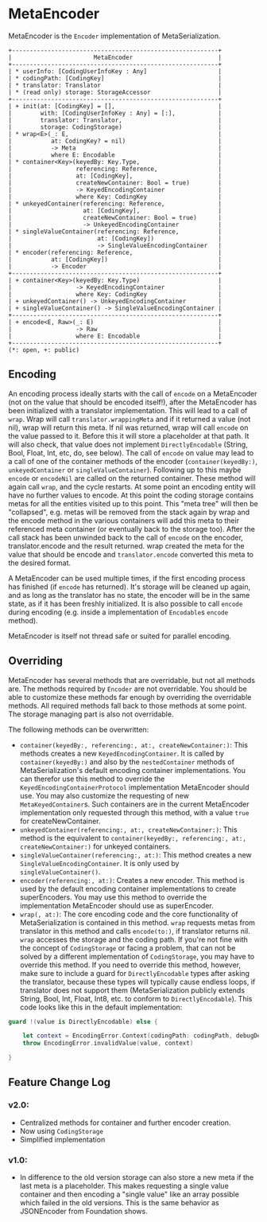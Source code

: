 #  MetaEncoder
MetaEncoder is the `Encoder` implementation of MetaSerialization.

```
+----------------------------------------------------------+
|                       MetaEncoder                        |
+----------------------------------------------------------+
| * userInfo: [CodingUserInfoKey : Any]                    |
| * codingPath: [CodingKey]                                |
| * translator: Translator                                 |
| * (read only) storage: StorageAccessor                   |
+----------------------------------------------------------+
| + init(at: [CodingKey] = [],                             |
|        with: [CodingUserInfoKey : Any] = [:],            |
|        translator: Translator,                           |
|        storage: CodingStorage)                           |
| * wrap<E>(_: E,                                          |
|           at: CodingKey? = nil)                          |
|           -> Meta                                        |
|           where E: Encodable                             |
| * container<Key>(keyedBy: Key.Type,                      |
|                  referencing: Reference,                 |
|                  at: [CodingKey],                        |
|                  createNewContainer: Bool = true)        |
|                  -> KeyedEncodingContainer               |
|                  where Key: CodingKey                    |
| * unkeyedContainer(referencing: Reference,               |
|                    at: [CodingKey],                      |
|                    createNewContainer: Bool = true)      |
|                    -> UnkeyedEncodingContainer           |
| * singleValueContainer(referencing: Reference,           |
|                        at: [CodingKey])                  |
|                        -> SingleValueEncodingContainer   |
| * encoder(referencing: Reference,                        |
|           at: [CodingKey])                               |
|           -> Encoder                                     |
+----------------------------------------------------------+
| + container<Key>(keyedBy: Key.Type)                      |
|                  -> KeyedEncodingContainer               |
|                  where Key: CodingKey                    |
| + unkeyedContainer() -> UnkeyedEncodingContainer         |
| + singleValueContainer() -> SingleValueEncodingContainer |
+----------------------------------------------------------+
| + encode<E, Raw>(_: E)                                   |
|                  -> Raw                                  |
|                  where E: Encodable                      |
+----------------------------------------------------------+
(*: open, +: public)
```

## Encoding

An encoding process ideally starts with the call of `encode` on a MetaEncoder (not on the value that should be encoded itself!), after the MetaEncoder has been initialized with a translator implementation. This will lead to a call of `wrap`. Wrap will call `translator.wrappingMeta` and if it returned a value (not nil), wrap will return this meta. If nil was returned, wrap will call `encode` on the value passed to it. Before this it will store a placeholder at that path. It will also check, that value does not implement `DirectlyEncodable` (String, Bool, Float, Int, etc, do, see below). The call of `encode` on value may lead to a call of one of the container methods of the encoder (`container(keyedBy:)`, `unkeyedContainer` or `singleValueContainer`). Following up to this maybe `encode` or `encodeNil` are called on the returned container. These method will again call `wrap`, and the cycle restarts. At some point an encoding entity will have no further values to encode. At this point the coding storage contains metas for all the entities visited up to this point. This "meta tree" will then be "collapsed", e.g. metas will be removed from the stack again by wrap and the encode method in the various containers will add this meta to their referenced meta container (or eventually back to the storage too). After the call stack has been unwinded back to the call of `encode` on the encoder, translator.encode and the result returned. wrap created the meta for the value that should be encode and `translator.encode` converted this meta to the desired format.

A MetaEncoder can be used multiple times, if the first encoding process has finished (if `encode` has returned). It's storage will be cleaned up again, and as long as the translator has no state, the encoder will be in the same state, as if it has been freshly initialized. It is also possible to call `encode` during encoding (e.g. inside a implementation of `Encodable`s `encode` method).

MetaEncoder is itself not thread safe or suited for parallel encoding.

## Overriding
MetaEncoder has several methods that are overridable, but not all methods are.
The methods required by `Encoder` are not overridable.
You should be able to customize these methods far enough by overriding the overridable methods.
All required methods fall back to those methods at some point. The storage managing part is also not overridable.

The following methods can be overwritten:
 * `container(keyedBy:, referencing:, at:, createNewContainer:)`: This methods creates a new `KeyedEncodingContainer`. It is called by `container(keyedBy:)` and also by the `nestedContainer` methods of MetaSerialization's default encoding container implementations. You can therefor use this method to override the `KeyedEncodingContainerProtocol` implementation MetaEncoder should use. You may also customize the requesting of new `MetaKeyedContainer`s. Such containers are in the current MetaEncoder implementation only requested through this method, with a value `true` for createNewContainer.
 * `unkeyedContainer(referencing:, at:, createNewContainer:)`: This method is the equivalent to `container(keyedBy:, referencing:, at:, createNewContainer:)` for unkeyed containers.
 * `singleValueContainer(referencing:, at:)`: This method creates a new `SingleValueEncodingContainer`. It is only used by `singleValueContainer()`.
 * `encoder(referencing:, at:)`: Creates a new encoder. This method is used by the default encoding container implementations to create superEncoders. You may use this method to override the implementation MetaEncoder should use as superEncoder.
 * `wrap(, at:)`: The core encoding code and the core functionality of MetaSerialization is contained in this method. `wrap` requests metas from translator in this method and calls `encode(to:)`, if translator returns nil. `wrap` accesses the storage and the coding path. If you're not fine with the concept of `CodingStorage` or facing a problem, that can not be solved by a different implementation of `CodingStorage`, you may have to override this method. If you need to override this method, however, make sure to include a guard for `DirectlyEncodable` types after asking the translator, because these types will typically cause endless loops, if translator does not support them (MetaSerialization publicly extends String, Bool, Int, Float, Int8, etc. to conform to `DirectlyEncodable`). This code looks like this in the default implementation:
 ```swift
 guard !(value is DirectlyEncodable) else {

     let context = EncodingError.Context(codingPath: codingPath, debugDescription: "DirectlyEncodable value \(String(describing: value)) was not accepted by the Translator implementation.")
     throw EncodingError.invalidValue(value, context)

 }
 ```

## Feature Change Log
### v2.0:
 * Centralized methods for container and further encoder creation.
 * Now using `CodingStorage`
 * Simplified implementation
### v1.0:
 * In difference to the old version storage can also store a new meta if the last meta is a placeholder. This makes requesting a single value container and then encoding a "single value" like an array possible which failed in the old versions. This is the same behavior as JSONEncoder from Foundation shows.
